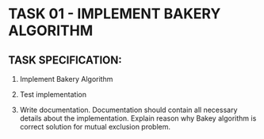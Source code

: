 # TASK 01 - IMPLEMENT BAKERY ALGORITHM

## TASK SPECIFICATION:

1. Implement Bakery Algorithm
  
2. Test implementation
  
3. Write documentation. Documentation should contain all necessary details about the implementation. Explain reason why Bakey algorithm is correct solution for mutual exclusion problem.